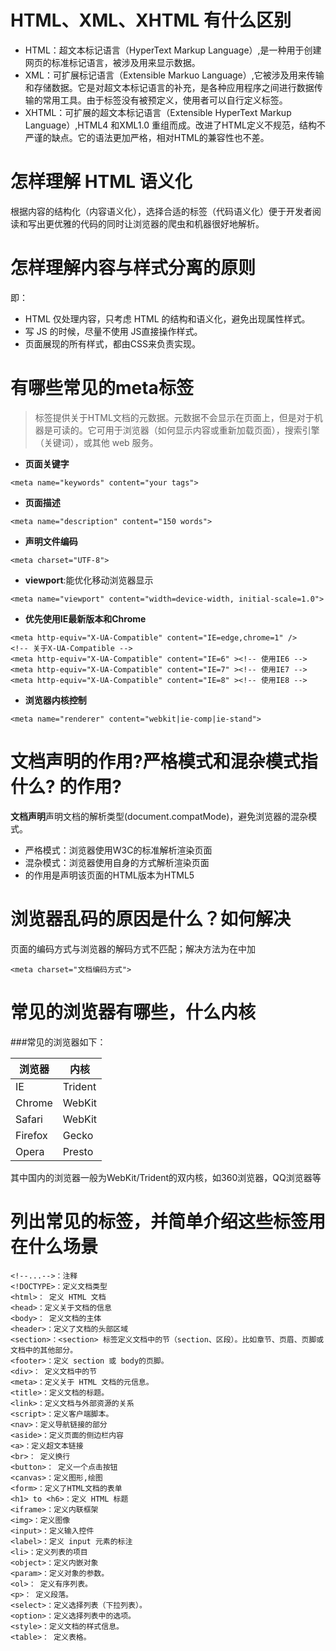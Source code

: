 # HTML、XML、XHTML 有什么区别
- HTML：超文本标记语言（HyperText Markup Language）,是一种用于创建网页的标准标记语言，被涉及用来显示数据。
- XML：可扩展标记语言（Extensible Markuo Language）,它被涉及用来传输和存储数据。它是对超文本标记语言的补充，是各种应用程序之间进行数据传输的常用工具。由于标签没有被预定义，使用者可以自行定义标签。
- XHTML：可扩展的超文本标记语言（Extensible HyperText Markup Language）,HTML4 和XML1.0 重组而成。改进了HTML定义不规范，结构不严谨的缺点。它的语法更加严格，相对HTML的兼容性也不差。
# 怎样理解 HTML 语义化
根据内容的结构化（内容语义化），选择合适的标签（代码语义化）便于开发者阅读和写出更优雅的代码的同时让浏览器的爬虫和机器很好地解析。
# 怎样理解内容与样式分离的原则
即：
- HTML 仅处理内容，只考虑 HTML 的结构和语义化，避免出现属性样式。
- 写 JS 的时候，尽量不使用 JS直接操作样式。
- 页面展现的所有样式，都由CSS来负责实现。
# 有哪些常见的meta标签
> <meta> 标签提供关于HTML文档的元数据。元数据不会显示在页面上，但是对于机器是可读的。它可用于浏览器（如何显示内容或重新加载页面），搜索引擎（关键词），或其他 web 服务。
-  **页面关键字**
```
<meta name="keywords" content="your tags">
```
- **页面描述**
```
<meta name="description" content="150 words">
```
- **声明文件编码**
```
<meta charset="UTF-8">
```
- **viewport**:能优化移动浏览器显示
```
<meta name="viewport" content="width=device-width, initial-scale=1.0">
```
- **优先使用IE最新版本和Chrome**
```
<meta http-equiv="X-UA-Compatible" content="IE=edge,chrome=1" />
<!-- 关于X-UA-Compatible -->
<meta http-equiv="X-UA-Compatible" content="IE=6" ><!-- 使用IE6 -->
<meta http-equiv="X-UA-Compatible" content="IE=7" ><!-- 使用IE7 -->
<meta http-equiv="X-UA-Compatible" content="IE=8" ><!-- 使用IE8 -->
```
- **浏览器内核控制**
```
<meta name="renderer" content="webkit|ie-comp|ie-stand">
```
# 文档声明的作用?严格模式和混杂模式指什么?<!DOCTYPE html> 的作用?
  **文档声明**声明文档的解析类型(document.compatMode)，避免浏览器的混杂模式。
  - 严格模式：浏览器使用W3C的标准解析渲染页面
  - 混杂模式：浏览器使用自身的方式解析渲染页面
  - <!DOCTYPE html>的作用是声明该页面的HTML版本为HTML5
# 浏览器乱码的原因是什么？如何解决
页面的编码方式与浏览器的解码方式不匹配；解决方法为在<head>中加
```
<meta charset="文档编码方式">
```
# 常见的浏览器有哪些，什么内核
###常见的浏览器如下：

浏览器 | 内核
---|---
IE | Trident
Chrome | WebKit
Safari | WebKit
Firefox | Gecko
Opera | Presto

其中国内的浏览器一般为WebKit/Trident的双内核，如360浏览器，QQ浏览器等

# 列出常见的标签，并简单介绍这些标签用在什么场景
```
<!--...-->：注释
<!DOCTYPE>：定义文档类型
<html>： 定义 HTML 文档
<head>：定义关于文档的信息
<body>： 定义文档的主体
<header>：定义了文档的头部区域
<section>：<section> 标签定义文档中的节（section、区段）。比如章节、页眉、页脚或文档中的其他部分。
<footer>：定义 section 或 body的页脚。
<div>： 定义文档中的节
<meta>：定义关于 HTML 文档的元信息。
<title>：定义文档的标题。
<link>：定义文档与外部资源的关系
<script>：定义客户端脚本。
<nav>：定义导航链接的部分
<aside>：定义页面的侧边栏内容
<a>：定义超文本链接
<br>： 定义换行
<button>： 定义一个点击按钮
<canvas>：定义图形,绘图
<form>：定义了HTML文档的表单
<h1> to <h6>：定义 HTML 标题
<iframe>：定义内联框架
<img>：定义图像
<input>：定义输入控件
<label>：定义 input 元素的标注
<li>：定义列表的项目
<object>：定义内嵌对象
<param>：定义对象的参数。
<ol>： 定义有序列表。
<p>： 定义段落。
<select>：定义选择列表（下拉列表）。
<option>：定义选择列表中的选项。
<style>：定义文档的样式信息。
<table>： 定义表格。
```